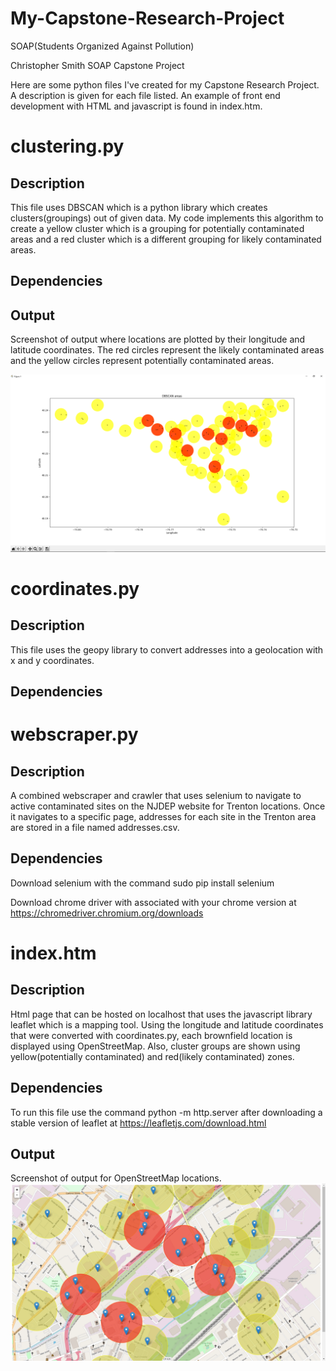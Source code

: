 # My-Capstone-Research-Project
SOAP(Students Organized Against Pollution)

Christopher Smith
SOAP Capstone Project

Here are some python files I've created for my Capstone Research Project.
A description is given for each file listed. An example of front end development with HTML and javascript is found in index.htm. 

# clustering.py

## Description
This file uses DBSCAN which is a python library which creates clusters(groupings) out of given data. My code implements this algorithm to create a yellow cluster which is a grouping for potentially contaminated areas and a red cluster which is a different grouping for likely contaminated areas.

## Dependencies 

## Output
Screenshot of output where locations are plotted by their longitude and latitude coordinates. The red circles represent the likely contaminated areas and the yellow circles represent potentially contaminated areas.

![Image of Clustering](https://github.com/TCNJsmithc69/My-Capstone-Research-Project/blob/main/images/clusteringAlgorithm.PNG)

# coordinates.py

## Description
This file uses the geopy library to convert addresses into a geolocation with x and y coordinates.

## Dependencies 

# webscraper.py

## Description
A combined webscraper and crawler that uses selenium to navigate to active contaminated sites on the NJDEP website for Trenton locations. Once it navigates to a specific page, addresses for each site in the Trenton area are stored in a file named addresses.csv.

## Dependencies 
Download selenium with the command  sudo pip install selenium

Download chrome driver with associated with your chrome version at https://chromedriver.chromium.org/downloads
# index.htm

## Description
Html page that can be hosted on localhost that uses the javascript library leaflet which is a mapping tool. Using the longitude and latitude coordinates that were converted with coordinates.py, each brownfield location is displayed using OpenStreetMap. Also, cluster groups are shown using yellow(potentially contaminated) and red(likely contaminated) zones.

## Dependencies 
To run this file use the command python -m http.server after downloading a stable version of leaflet at https://leafletjs.com/download.html

## Output
Screenshot of output for OpenStreetMap locations.
![Image of OpenStreetMaps](https://github.com/TCNJsmithc69/My-Capstone-Research-Project/blob/main/images/clustersScreenshot.PNG)


